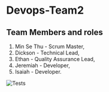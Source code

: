 # Devops-Team2
## Team Members and roles
1. Min Se Thu - Scrum Master,
2. Dickson - Technical Lead,
3. Ethan - Quality Assurance Lead,
4. Jeremiah - Developer,
5. Isaiah - Developer.

![Tests](https://github.com/MST619/Devops-Team2/actions/workflows/CI.yml/badge.svg)
